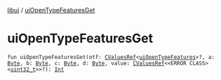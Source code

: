 [libui](index.md) / [uiOpenTypeFeaturesGet](./ui-open-type-features-get.md)

# uiOpenTypeFeaturesGet

`fun uiOpenTypeFeaturesGet(otf: `[`CValuesRef`](../kotlinx.cinterop/-c-values-ref/index.md)`<`[`uiOpenTypeFeatures`](ui-open-type-features.md)`>?, a: `[`Byte`](https://kotlinlang.org/api/latest/jvm/stdlib/kotlin/-byte/index.html)`, b: `[`Byte`](https://kotlinlang.org/api/latest/jvm/stdlib/kotlin/-byte/index.html)`, c: `[`Byte`](https://kotlinlang.org/api/latest/jvm/stdlib/kotlin/-byte/index.html)`, d: `[`Byte`](https://kotlinlang.org/api/latest/jvm/stdlib/kotlin/-byte/index.html)`, value: `[`CValuesRef`](../kotlinx.cinterop/-c-values-ref/index.md)`<<ERROR CLASS><`[`uint32_t`](../platform.posix/uint32_t.md)`>>?): `[`Int`](https://kotlinlang.org/api/latest/jvm/stdlib/kotlin/-int/index.html)